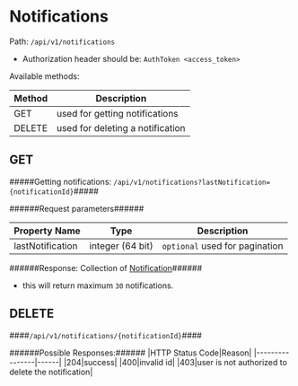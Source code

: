 Notifications
=

Path: `/api/v1/notifications` 

* Authorization header should be: `AuthToken <access_token>`

Available methods:

|Method|Description|
|------|-----------|
|GET|used for getting notifications|
|DELETE|used for deleting a notification|

GET
-
#####Getting notifications: `/api/v1/notifications?lastNotification={notificationId}`#####

######Request parameters######

|Property Name|Type|Description|
|-------------|----|-----------|
|lastNotification|integer (64 bit)|`optional` used for pagination|

######Response: Collection of [Notification](https://github.com/zazzlife/api-docs/blob/master/objects/notification.md)######

* this will return maximum `30` notifications.

DELETE
-
####`/api/v1/notifications/{notificationId}`####

######Possible Responses:######
|HTTP Status Code|Reason|
|----------------|------|
|204|success|
|400|invalid id|
|403|user is not authorized to delete the notification|
